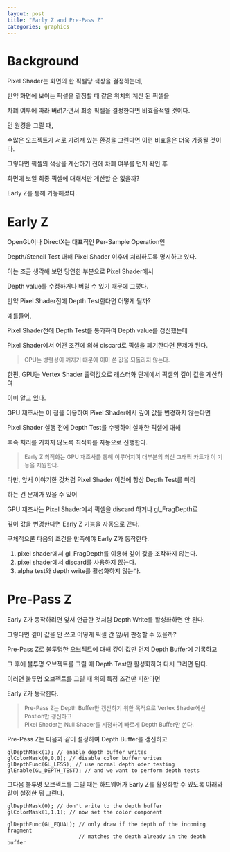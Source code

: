 ```yaml
---
layout: post
title: "Early Z and Pre-Pass Z"
categories: graphics
---
```


# Background

Pixel Shader는 화면의 한 픽셀당 색상을 결정하는데, 

만약 화면에 보이는 픽셀을 결정할 때 같은 위치의 계산 된 픽셀을 

차폐 여부에 따라 버려가면서 최종 픽셀을 결정한다면 비효율적일 것이다. 

먼 원경을 그릴 때, 

수많은 오프젝트가 서로 가려져 있는 환경을 그린다면 이런 비효율은 더욱 가중될 것이다. 

그렇다면 픽셀의 색상을 계산하기 전에 차폐 여부를 먼저 확인 후 

화면에 보일 최종 픽셀에 대해서만 계산할 순 없을까? 

Early Z를 통해 가능해졌다. 

# Early Z

<!-- begin_excerpt -->

OpenGL이나 DirectX는 대표적인 Per-Sample Operation인 

Depth/Stencil Test 대해 Pixel Shader 이후에 처리하도록 명시하고 있다.

<!-- end_excerpt -->

이는 조금 생각해 보면 당연한 부분으로 Pixel Shader에서 

Depth value를 수정하거나 버릴 수 있기 때문에 그렇다. 

만약 Pixel Shader전에 Depth Test한다면 어떻게 될까?

예를들어, 

Pixel Shader전에 Depth Test를 통과하여 Depth value를 갱신했는데 

Pixel Shader에서 어떤 조건에 의해 discard로 픽셀을 폐기한다면 문제가 된다. 

> <font size="2"> 
> GPU는 병렬성이 깨지기 때문에 이미 쓴 값을 되돌리지 않는다. <br>
> </font>

한편, GPU는 Vertex Shader 출력값으로 래스터화 단계에서 픽셀의 깊이 값을 계산하여 

이미 알고 있다.

GPU 재조사는 이 점을 이용하여 Pixel Shader에서 깊이 값을 변경하지 않는다면 

Pixel Shader 실행 전에 Depth Test를 수행하여 실패한 픽셀에 대해 

후속 처리를 거치지 않도록 최적화를 자동으로 진행한다.

> <font size="2"> 
>  Early Z 최적화는 GPU 재조사를 통해 이루어지며 대부분의 최신 그래픽 카드가 이 기능을 지원한다.
> </font>

다만, 앞서 이야기한 것처럼 Pixel Shader 이전에 항상 Depth Test를 미리

하는 건 문제가 있을 수 있어 

GPU 재조사는 Pixel Shader에서 픽셀을 discard 하거나 gl_FragDepth로 

깊이 값을 변경한다면 Early Z 기능을 자동으로 끈다.

구체적으론 다음의 조건을 만족해야 Early Z가 동작한다.

1. pixel shader에서 gl_FragDepth를 이용해 깊이 값을 조작하지 않는다. 
2. pixel shader에서 discard를 사용하지 않는다.
3. alpha test와 depth write를 활성화하지 않는다.

# Pre-Pass Z

Early Z가 동작하려면 앞서 언급한 것처럼 Depth Write를 활성화하면 안 된다. 

그렇다면 깊이 값을 안 쓰고 어떻게 픽셀 간 앞/뒤 판정할 수 있을까?

Pre-Pass Z로 불투명한 오브젝트에 대해 깊이 값만 먼저 Depth Buffer에 기록하고

그 후에 불투명 오브젝트를 그릴 때 Depth Test만 활성화하여 다시 그리면 된다.

이러면 불투명 오브젝트를 그릴 때 위의 특정 조건만 피한다면 

Early Z가 동작한다.

> <font size="2"> 
> Pre-Pass Z는 Depth Buffer만 갱신하기 위한 목적으로 Vertex Shader에선 Postion만 갱신하고 <br>
> Pixel Shader는 Null Shader를 지정하여 빠르게 Depth Buffer만 쓴다. 
> </font>

Pre-Pass Z는 다음과 같이 설정하여 Depth Buffer를 갱신하고

```
glDepthMask(1); // enable depth buffer writes
glColorMask(0,0,0); // disable color buffer writes
glDepthFunc(GL_LESS); // use normal depth oder testing
glEnable(GL_DEPTH_TEST); // and we want to perform depth tests
```

그다음 불투명 오브젝트를 그릴 때는 하드웨어가 Early Z를 활성화할 수 있도록 아래와 같이 설정한 뒤 그린다.

```
glDepthMask(0); // don't write to the depth buffer
glColorMask(1,1,1); // now set the color component

glDepthFunc(GL_EQUAL); // only draw if the depth of the incoming fragment
                       // matches the depth already in the depth buffer
```